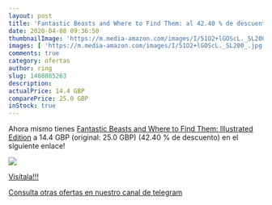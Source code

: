 ```yaml
---
layout: post
title: 'Fantastic Beasts and Where to Find Them: al 42.40 % de descuento'
date: 2020-04-08 09:36:50
thumbnailImage: 'https://m.media-amazon.com/images/I/51O2+lGOScL._SL200_.jpg'
images: [ 'https://m.media-amazon.com/images/I/51O2+lGOScL._SL200_.jpg' ]
comments: true
category: ofertas
author: ring
slug: 1408885263
description:
actualPrice: 14.4 GBP
comparePrice: 25.0 GBP
inStock: true
---
```


Ahora mismo tienes [Fantastic Beasts and Where to Find Them: Illustrated Edition](https://www.amazon.co.uk/dp/1408885263/?tag=redken01-21) a 14.4 GBP (original: 25.0 GBP) (42.40 %  de descuento) en el siguiente enlace!

[![](https://m.media-amazon.com/images/I/51O2+lGOScL._SL200_.jpg)](https://www.amazon.co.uk/dp/1408885263/?tag=redken01-21)

[Visítala!!!](https://www.amazon.co.uk/dp/1408885263/?tag=redken01-21)

[Consulta otras ofertas en nuestro canal de telegram](https://t.me/s/ofertas25)
